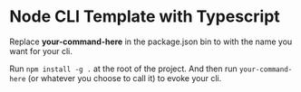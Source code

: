 # Node CLI Template with Typescript

Replace __your-command-here__ in the package.json bin to with the name you want for your cli.

Run `npm install -g .` at the root of the project. And then run `your-command-here` (or whatever you choose to call it) to evoke your cli.